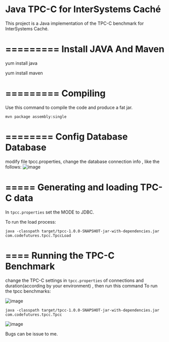 Java TPC-C for InterSystems Caché
==========

This project is a Java implementation of the TPC-C benchmark for InterSystems Caché.

=========
Install JAVA And Maven
=========
yum install java

yum install maven


=========
Compiling
=========

Use this command to compile the code and produce a fat jar.

```
mvn package assembly:single
```

========
Config Database Database
========

modify file tpcc.properties, change the database connection info , like the follows: 
![image](https://github.com/user-attachments/assets/91d3b0b2-f7de-4ef7-9bba-61bd14d3fe3f)


=====
Generating and loading TPC-C data
====


In `tpcc.properties` set the MODE to JDBC.

To run the load process:

```
java -classpath target/tpcc-1.0.0-SNAPSHOT-jar-with-dependencies.jar com.codefutures.tpcc.TpccLoad
```


====
Running the TPC-C Benchmark
====

change the TPC-C settings in `tpcc.properties` of connections and duration(according by your environment) , then run this command To run the tpcc benchmarks:

![image](https://github.com/user-attachments/assets/be4c943c-eda6-4169-b99c-b0df85de7924)


```
java -classpath target/tpcc-1.0.0-SNAPSHOT-jar-with-dependencies.jar com.codefutures.tpcc.Tpcc
```

![image](https://github.com/user-attachments/assets/95a436ff-94fd-4014-992b-cfb7458565f1)



Bugs can be issue to me.
